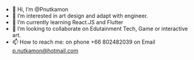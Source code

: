 - 👋 Hi, I’m @Pnutkamon
- 👀 I’m interested in art design and adapt with engineer.
- 🌱 I’m currently learning React.JS and Flutter
- 💞️ I’m looking to collaborate on Edutainment Tech, Game or interactive art.
- 📫 How to reach me: on phone +66 802482039 on Email p.nutkamon@hotmail.com

<!---
Pnutkamon/Pnutkamon is a ✨ special ✨ repository because its `README.md` (this file) appears on your GitHub profile.
You can click the Preview link to take a look at your changes.
--->

